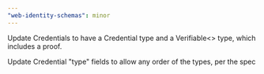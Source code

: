 ```yaml
---
"web-identity-schemas": minor
---
```


Update Credentials to have a Credential type and a Verifiable<> type, which includes a proof.

Update Credential "type" fields to allow any order of the types, per the spec
